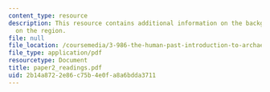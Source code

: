 ```yaml
---
content_type: resource
description: This resource contains additional information on the background and development
  on the region.
file: null
file_location: /coursemedia/3-986-the-human-past-introduction-to-archaeology-fall-2006/2b14a8722e86c75b4e0fa8a6bdda3711_paper2_readings.pdf
file_type: application/pdf
resourcetype: Document
title: paper2_readings.pdf
uid: 2b14a872-2e86-c75b-4e0f-a8a6bdda3711
---
```


